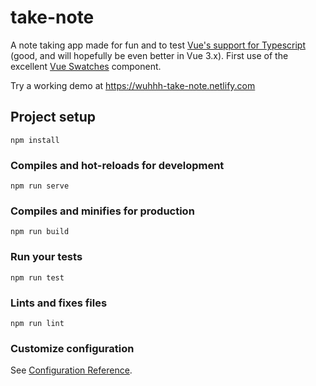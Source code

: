 # take-note

A note taking app made for fun and to test [Vue's support for Typescript](https://vuejs.org/v2/guide/typescript.html) (good, and will hopefully be even better in Vue 3.x). First use of the excellent [Vue Swatches](https://saintplay.github.io/vue-swatches/?ref=madewithvuejs.com#sub-basic) component.

Try a working demo at https://wuhhh-take-note.netlify.com

## Project setup
```
npm install
```

### Compiles and hot-reloads for development
```
npm run serve
```

### Compiles and minifies for production
```
npm run build
```

### Run your tests
```
npm run test
```

### Lints and fixes files
```
npm run lint
```

### Customize configuration
See [Configuration Reference](https://cli.vuejs.org/config/).
